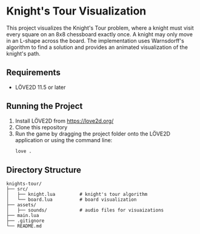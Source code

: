 # Knight's Tour Visualization
This project visualizes the Knight's Tour problem, where a knight must visit every square on an 8x8 chessboard exactly once. A knight may only move in an L-shape across the board. The implementation uses Warnsdorff's algorithm to find a solution and provides an animated visualization of the knight's path.

## Requirements
- LÖVE2D 11.5 or later

## Running the Project
1. Install LÖVE2D from https://love2d.org/
2. Clone this repository
3. Run the game by dragging the project folder onto the LÖVE2D application or using the command line:
   ```bash
   love .
   ```

## Directory Structure
```
knights-tour/
├── src/                   
│   ├── knight.lua         # knight's tour algorithm
│   └── board.lua          # board visualization
├── assets/
│   ├── sounds/            # audio files for visuaizations
├── main.lua
├── .gitignore
└── README.md
```
